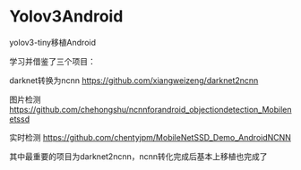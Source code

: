 # Yolov3Android
yolov3-tiny移植Android

学习并借鉴了三个项目：


darknet转换为ncnn https://github.com/xiangweizeng/darknet2ncnn

图片检测 https://github.com/chehongshu/ncnnforandroid_objectiondetection_Mobilenetssd

实时检测 https://github.com/chentyjpm/MobileNetSSD_Demo_AndroidNCNN

其中最重要的项目为darknet2ncnn，ncnn转化完成后基本上移植也完成了
